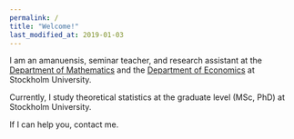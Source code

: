 ```yaml
---
permalink: /
title: "Welcome!"
last_modified_at: 2019-01-03
---
```


I am an amanuensis, seminar teacher, and research assistant at the [Department of Mathematics](https://www.math.su.se/english/) and the [Department of Economics](https://www.ne.su.se/english/) at Stockholm University. 

Currently, I study theoretical statistics at the graduate level (MSc, PhD) at Stockholm University. 

If I can help you, contact me. 


